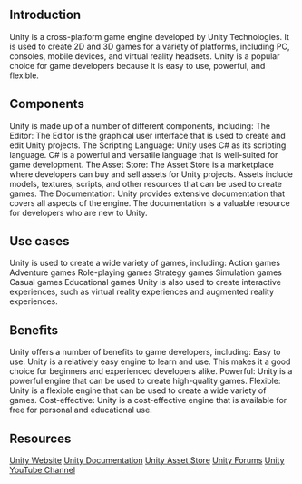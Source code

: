## Introduction

Unity is a cross-platform game engine developed by Unity Technologies. It is used to create 2D and 3D games for a variety of platforms, including PC, consoles, mobile devices, and virtual reality headsets. Unity is a popular choice for game developers because it is easy to use, powerful, and flexible.

## Components

Unity is made up of a number of different components, including:
The Editor: The Editor is the graphical user interface that is used to create and edit Unity projects.
The Scripting Language: Unity uses C# as its scripting language. C# is a powerful and versatile language that is well-suited for game development.
The Asset Store: The Asset Store is a marketplace where developers can buy and sell assets for Unity projects. Assets include models, textures, scripts, and other resources that can be used to create games.
The Documentation: Unity provides extensive documentation that covers all aspects of the engine. The documentation is a valuable resource for developers who are new to Unity.


## Use cases

Unity is used to create a wide variety of games, including:
Action games
Adventure games
Role-playing games
Strategy games
Simulation games
Casual games
Educational games
Unity is also used to create interactive experiences, such as virtual reality experiences and augmented reality experiences.

## Benefits
Unity offers a number of benefits to game developers, including:
Easy to use: Unity is a relatively easy engine to learn and use. This makes it a good choice for beginners and experienced developers alike.
Powerful: Unity is a powerful engine that can be used to create high-quality games.
Flexible: Unity is a flexible engine that can be used to create a wide variety of games.
Cost-effective: Unity is a cost-effective engine that is available for free for personal and educational use.

## Resources

[Unity Website](https://unity3d.com/)
[Unity Documentation](https://docs.unity3d.com/)
[Unity Asset Store](https://assetstore.unity.com/)
[Unity Forums](https://forum.unity.com/)
[Unity YouTube Channel](https://www.youtube.com/user/Unity3D)